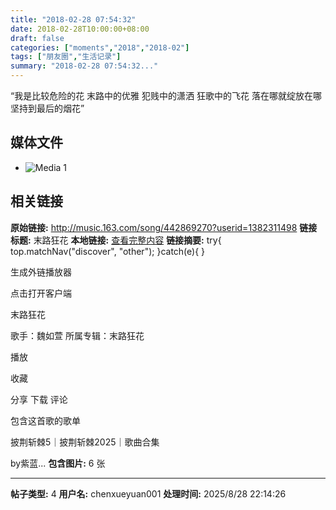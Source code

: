 ```yaml
---
title: "2018-02-28 07:54:32"
date: 2018-02-28T10:00:00+08:00
draft: false
categories: ["moments","2018","2018-02"]
tags: ["朋友圈","生活记录"]
summary: "2018-02-28 07:54:32..."
---
```


“我是比较危险的花 末路中的优雅
犯贱中的潇洒 狂歌中的飞花
落在哪就绽放在哪 坚持到最后的烟花”

## 媒体文件

- ![Media 1](/Moments/photos/2018-02-28/201802280754320.jpg)

## 相关链接

**原始链接:** http://music.163.com/song/442869270?userid=1382311498
**链接标题:** 末路狂花
**本地链接:** [查看完整内容](/link_content/2018/02/2018-02-28/link_content/)
**链接摘要:** try{
top.matchNav("discover", "other");
}catch(e){
}














生成外链播放器


点击打开客户端






末路狂花



歌手：魏如萱
所属专辑：末路狂花


播放

收藏

分享
下载
评论






















包含这首歌的歌单









披荆斩棘5｜披荆斩棘2025｜歌曲合集

by紫蓝...
**包含图片:** 6 张

---

**帖子类型:** 4
**用户名:** chenxueyuan001
**处理时间:** 2025/8/28 22:14:26